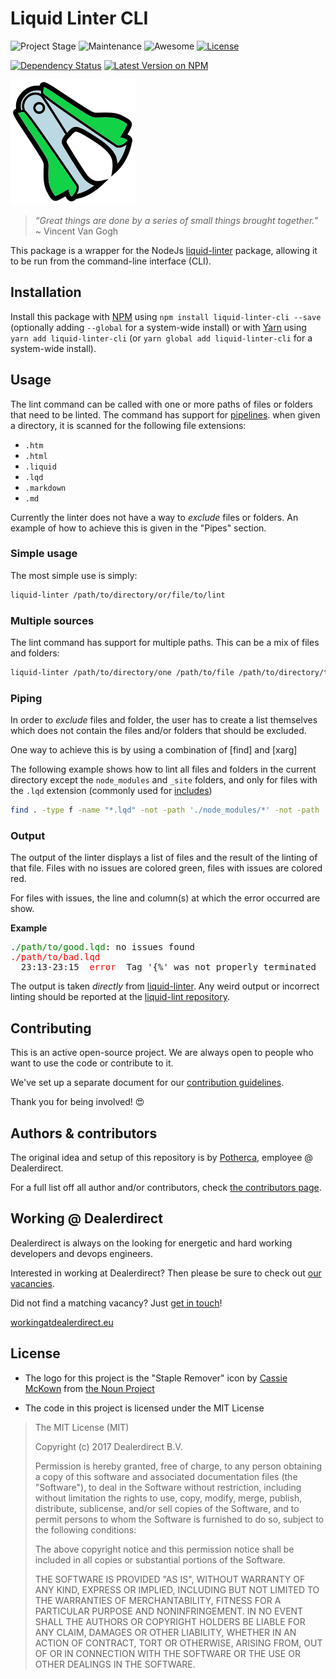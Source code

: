 # Liquid Linter CLI

![Project Stage][project-stage-shield]
![Maintenance][maintenance-shield]
![Awesome][awesome-shield]
[![License][license-shield]](LICENSE.md)

[![Dependency Status][versioneye-shield]][versioneye]
[![Latest Version on NPM][version-shield]][version]

![Staple Remover Logo](./docs/logo.png)

> _“Great things are done by a series of small things brought together.”_
> ~ Vincent Van Gogh

This package is a wrapper for the NodeJs [liquid-linter][liquid-linter] package, 
allowing it to be run from the command-line interface (CLI).

## Installation

Install this package with [NPM][NPM] using `npm install liquid-linter-cli --save`
(optionally adding `--global` for a system-wide install) or with [Yarn][Yarn] 
using `yarn add liquid-linter-cli` (or `yarn global add liquid-linter-cli` for a 
system-wide install). 

## Usage

The lint command can be called with one or more paths of files or folders that 
need to be linted. The command has support for [pipelines][pipelines]. when 
given a directory, it is scanned for the following file extensions:

- `.htm`
- `.html`
- `.liquid`
- `.lqd`
- `.markdown`
- `.md`

Currently the linter does not have a way to _exclude_ files or folders. An example
of how to achieve this is given in the "Pipes" section.

### Simple usage

The most simple use is simply: 

```bash
liquid-linter /path/to/directory/or/file/to/lint
```

### Multiple sources

The lint command has support for multiple paths. This can be a mix of files and folders:
 
```bash
liquid-linter /path/to/directory/one /path/to/file /path/to/directory/two
```

### Piping

In order to _exclude_ files and folder, the user has to create a list themselves
which does not contain the files and/or folders that should be excluded.

One way to achieve this is by using a combination of [find] and [xarg]

The following example shows how to lint all files and folders in the current 
directory except the `node_modules` and `_site` folders, and only for files with 
the `.lqd` extension (commonly used for [includes][includes])

```bash
find . -type f -name "*.lqd" -not -path './node_modules/*' -not -path './_site/*' -print0 | xargs -0 -n1 ./node_modules/.bin/liquid-linter
```

### Output

The output of the linter displays a list of files and the result of the linting
of that file. Files with no issues are colored green, files with issues are 
colored red.

For files with issues, the line and column(s) at which the error occurred are
show.

**Example**

<pre>
<span style="color:green;">./path/to/good.lqd</span>: no issues found
<span style="color:red">./path/to/bad.lqd</span>
  23:13-23:15  <span style="color:red;">error </span> Tag '{%' was not properly terminated
</pre>

The output is taken _directly_ from [liquid-linter]. Any weird output or incorrect 
linting should be reported at the [liquid-lint repository].

## Contributing

This is an active open-source project. We are always open to people who want to
use the code or contribute to it.

We've set up a separate document for our [contribution guidelines][contribution-guidelines].

Thank you for being involved! :heart_eyes:

## Authors & contributors

The original idea and setup of this repository is by [Potherca][potherca], employee @ Dealerdirect.

For a full list off all author and/or contributors, check [the contributors page][contributors].

## Working @ Dealerdirect

Dealerdirect is always on the looking for energetic and hard working developers
and devops engineers.

Interested in working at Dealerdirect?
Then please be sure to check out [our vacancies][vacancies].

Did not find a matching vacancy? Just [get in touch][get-in-touch]!

[workingatdealerdirect.eu][workingatdealerdirecteu]

## License

- The logo for this project is the "Staple Remover" icon by [Cassie McKown][Cassie McKown] from [the Noun Project][the Noun Project]

- The code in this project is licensed under the MIT License

> The MIT License (MIT)
> 
> Copyright (c) 2017 Dealerdirect B.V.
> 
> Permission is hereby granted, free of charge, to any person obtaining a copy
> of this software and associated documentation files (the "Software"), to deal
> in the Software without restriction, including without limitation the rights
> to use, copy, modify, merge, publish, distribute, sublicense, and/or sell
> copies of the Software, and to permit persons to whom the Software is
> furnished to do so, subject to the following conditions:
> 
> The above copyright notice and this permission notice shall be included in
> all copies or substantial portions of the Software.
> 
> THE SOFTWARE IS PROVIDED "AS IS", WITHOUT WARRANTY OF ANY KIND, EXPRESS OR
> IMPLIED, INCLUDING BUT NOT LIMITED TO THE WARRANTIES OF MERCHANTABILITY,
> FITNESS FOR A PARTICULAR PURPOSE AND NONINFRINGEMENT.  IN NO EVENT SHALL THE
> AUTHORS OR COPYRIGHT HOLDERS BE LIABLE FOR ANY CLAIM, DAMAGES OR OTHER
> LIABILITY, WHETHER IN AN ACTION OF CONTRACT, TORT OR OTHERWISE, ARISING FROM,
> OUT OF OR IN CONNECTION WITH THE SOFTWARE OR THE USE OR OTHER DEALINGS IN
> THE SOFTWARE.

[project-stage-shield]: https://img.shields.io/badge/Project%20Stage-Development-yellowgreen.svg
[maintenance-shield]: https://img.shields.io/maintenance/yes/2017.svg
[awesome-shield]: https://img.shields.io/badge/awesome%3F-yes-brightgreen.svg
[license-shield]: https://img.shields.io/github/license/dealerdirect/liquid-linter-cli.svg

[versioneye-shield]: https://www.versioneye.com/user/projects/580be0d1d65a7716b613a790/badge.svg
[versioneye]: https://www.versioneye.com/user/projects/580be0d1d65a7716b613a790

[version-shield]: https://img.shields.io/npm/v/liquid-linter-cli.svg
[version]: https://www.npmjs.com/package/liquid-linter-cli

[contribution-guidelines]: CONTRIBUTING.md
[potherca]: https://pother.ca/
[contributors]: https://github.com/dealerdirect/liquid-linter-cli/graphs/contributors
[vacancies]: http://workingatdealerdirect.eu/?post_type=vacancy&s=&department=99
[get-in-touch]: http://workingatdealerdirect.eu/open-sollicitatie/
[workingatdealerdirecteu]: http://www.workingatdealerdirect.eu

[Cassie McKown]: https://thenounproject.com/mckowncr/
[the Noun Project]: https://thenounproject.com/

[includes]: https://help.shopify.com/themes/liquid/tags/theme-tags#include
[liquid-linter]: https://www.npmjs.com/package/liquid-linter
[NPM]: https://www.npmjs.com/
[pipelines]: https://en.wikipedia.org/wiki/Pipeline_(Unix)
[Yarn]: https://yarnpkg.com/
[liquid-lint repository]: https://github.com/tomheller/liquid-linter/issues
